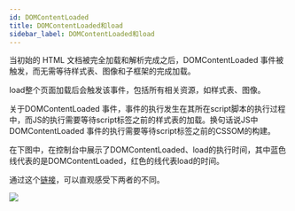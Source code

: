 ```yaml
---
id: DOMContentLoaded
title: DOMContentLoaded和load
sidebar_label: DOMContentLoaded和load
---
```


当初始的 HTML 文档被完全加载和解析完成之后，DOMContentLoaded 事件被触发，而无需等待样式表、图像和子框架的完成加载。

load整个页面加载后会触发该事件，包括所有相关资源，如样式表、图像。 

关于DOMContentLoaded 事件，事件的执行发生在其所在script脚本的执行过程中，而JS的执行需要等待script标签之前的样式表的加载。换句话说JS中DOMContentLoaded 事件的执行需要等待script标签之前的CSSOM的构建。

在下图中，在控制台中展示了DOMContentLoaded、load的执行时间，其中蓝色线代表的是DOMContentLoaded，红色的线代表load的时间。

通过这个[链接](https://testdrive-archive.azurewebsites.net/HTML5/DOMContentLoaded/Default.html)，可以直观感受下两者的不同。

![](https://cosmos-x.oss-cn-hangzhou.aliyuncs.com/BpF56S.png)
